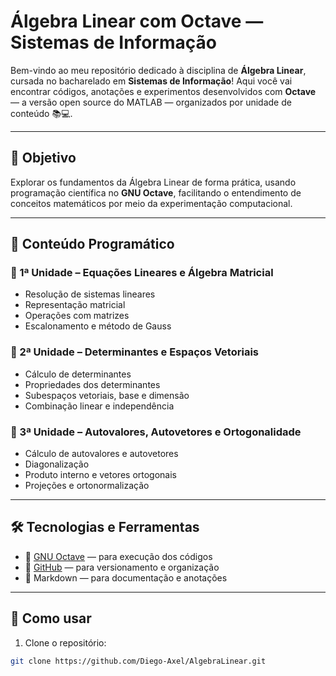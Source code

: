 # Álgebra Linear com Octave — Sistemas de Informação

Bem-vindo ao meu repositório dedicado à disciplina de **Álgebra Linear**, cursada no bacharelado em **Sistemas de Informação**! Aqui você vai encontrar códigos, anotações e experimentos desenvolvidos com **Octave** — a versão open source do MATLAB — organizados por unidade de conteúdo 📚💻.

---

## 🎯 Objetivo

Explorar os fundamentos da Álgebra Linear de forma prática, usando programação científica no **GNU Octave**, facilitando o entendimento de conceitos matemáticos por meio da experimentação computacional.

---

## 🧠 Conteúdo Programático

### 📘 1ª Unidade – Equações Lineares e Álgebra Matricial
- Resolução de sistemas lineares
- Representação matricial
- Operações com matrizes
- Escalonamento e método de Gauss

### 📗 2ª Unidade – Determinantes e Espaços Vetoriais
- Cálculo de determinantes
- Propriedades dos determinantes
- Subespaços vetoriais, base e dimensão
- Combinação linear e independência

### 📕 3ª Unidade – Autovalores, Autovetores e Ortogonalidade
- Cálculo de autovalores e autovetores
- Diagonalização
- Produto interno e vetores ortogonais
- Projeções e ortonormalização

---

## 🛠️ Tecnologias e Ferramentas

- 🧮 [GNU Octave](https://www.gnu.org/software/octave/) — para execução dos códigos
- 📁 [GitHub](https://github.com/) — para versionamento e organização
- 💬 Markdown — para documentação e anotações

---

## 🧪 Como usar

1. Clone o repositório:

```bash
git clone https://github.com/Diego-Axel/AlgebraLinear.git
